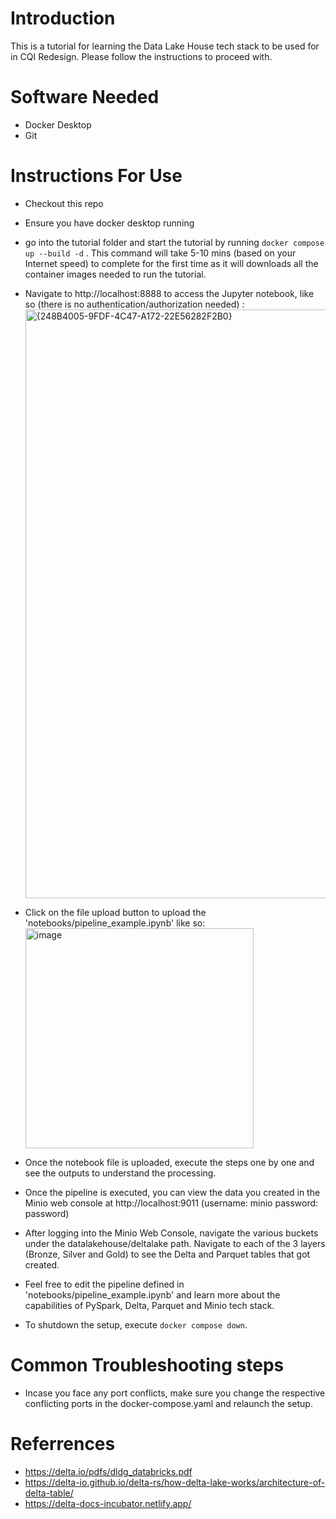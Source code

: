 # Introduction
This is a tutorial for learning the Data Lake House tech stack to be used for in CQI Redesign. Please follow the instructions to proceed with.

# Software Needed
* Docker Desktop
* Git

# Instructions For Use

* Checkout this repo
* Ensure you have docker desktop running
* go into the tutorial folder and start the tutorial by running `docker compose up --build -d` . This command will take 5-10 mins (based on your Internet speed) to complete for the first time as it will downloads all the container images needed to run the tutorial.
* Navigate to http://localhost:8888 to access the Jupyter notebook, like so (there is no authentication/authorization needed) :
  <img width="1311" height="942" alt="{248B4005-9FDF-4C47-A172-22E56282F2B0}" src="https://github.com/user-attachments/assets/afeabd2d-9484-45dd-9d24-7745610e71ac" />

* Click on the file upload button to upload the 'notebooks/pipeline_example.ipynb' like so:
  <img width="365" height="352" alt="image" src="https://github.com/user-attachments/assets/186d587f-06e3-4447-acdd-352062c9dc23" />
* Once the notebook file is uploaded, execute the steps one by one and see the outputs to understand the processing.
* Once the pipeline is executed, you can view the data you created in the Minio web console at http://localhost:9011 (username: minio password: password)
* After logging into the Minio Web Console, navigate the various buckets under the datalakehouse/deltalake path. Navigate to each of the 3 layers (Bronze, Silver and Gold) to see the Delta and Parquet tables that got created.
* Feel free to edit the pipeline defined in 'notebooks/pipeline_example.ipynb' and learn more about the capabilities of  PySpark, Delta, Parquet and Minio tech stack.
* To shutdown the setup, execute `docker compose down`.

# Common Troubleshooting steps
* Incase you face any port conflicts, make sure you change the respective conflicting ports in the docker-compose.yaml and relaunch the setup.


# Referrences 
* https://delta.io/pdfs/dldg_databricks.pdf
* https://delta-io.github.io/delta-rs/how-delta-lake-works/architecture-of-delta-table/
* https://delta-docs-incubator.netlify.app/
